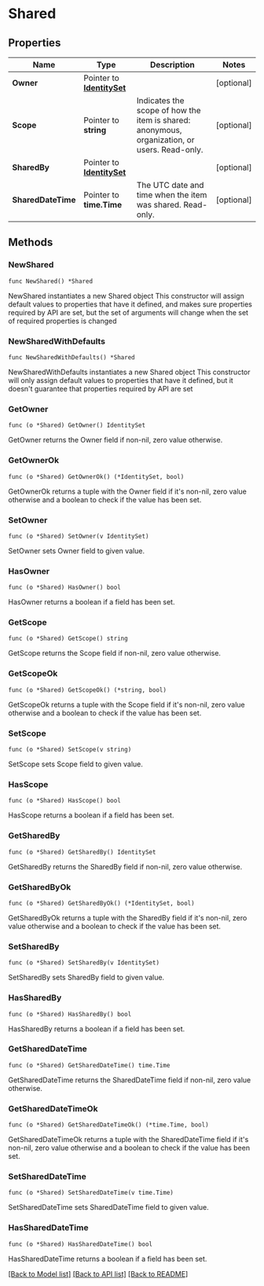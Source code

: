 # Shared

## Properties

Name | Type | Description | Notes
------------ | ------------- | ------------- | -------------
**Owner** | Pointer to [**IdentitySet**](IdentitySet.md) |  | [optional] 
**Scope** | Pointer to **string** | Indicates the scope of how the item is shared: anonymous, organization, or users. Read-only. | [optional] 
**SharedBy** | Pointer to [**IdentitySet**](IdentitySet.md) |  | [optional] 
**SharedDateTime** | Pointer to **time.Time** | The UTC date and time when the item was shared. Read-only. | [optional] 

## Methods

### NewShared

`func NewShared() *Shared`

NewShared instantiates a new Shared object
This constructor will assign default values to properties that have it defined,
and makes sure properties required by API are set, but the set of arguments
will change when the set of required properties is changed

### NewSharedWithDefaults

`func NewSharedWithDefaults() *Shared`

NewSharedWithDefaults instantiates a new Shared object
This constructor will only assign default values to properties that have it defined,
but it doesn't guarantee that properties required by API are set

### GetOwner

`func (o *Shared) GetOwner() IdentitySet`

GetOwner returns the Owner field if non-nil, zero value otherwise.

### GetOwnerOk

`func (o *Shared) GetOwnerOk() (*IdentitySet, bool)`

GetOwnerOk returns a tuple with the Owner field if it's non-nil, zero value otherwise
and a boolean to check if the value has been set.

### SetOwner

`func (o *Shared) SetOwner(v IdentitySet)`

SetOwner sets Owner field to given value.

### HasOwner

`func (o *Shared) HasOwner() bool`

HasOwner returns a boolean if a field has been set.

### GetScope

`func (o *Shared) GetScope() string`

GetScope returns the Scope field if non-nil, zero value otherwise.

### GetScopeOk

`func (o *Shared) GetScopeOk() (*string, bool)`

GetScopeOk returns a tuple with the Scope field if it's non-nil, zero value otherwise
and a boolean to check if the value has been set.

### SetScope

`func (o *Shared) SetScope(v string)`

SetScope sets Scope field to given value.

### HasScope

`func (o *Shared) HasScope() bool`

HasScope returns a boolean if a field has been set.

### GetSharedBy

`func (o *Shared) GetSharedBy() IdentitySet`

GetSharedBy returns the SharedBy field if non-nil, zero value otherwise.

### GetSharedByOk

`func (o *Shared) GetSharedByOk() (*IdentitySet, bool)`

GetSharedByOk returns a tuple with the SharedBy field if it's non-nil, zero value otherwise
and a boolean to check if the value has been set.

### SetSharedBy

`func (o *Shared) SetSharedBy(v IdentitySet)`

SetSharedBy sets SharedBy field to given value.

### HasSharedBy

`func (o *Shared) HasSharedBy() bool`

HasSharedBy returns a boolean if a field has been set.

### GetSharedDateTime

`func (o *Shared) GetSharedDateTime() time.Time`

GetSharedDateTime returns the SharedDateTime field if non-nil, zero value otherwise.

### GetSharedDateTimeOk

`func (o *Shared) GetSharedDateTimeOk() (*time.Time, bool)`

GetSharedDateTimeOk returns a tuple with the SharedDateTime field if it's non-nil, zero value otherwise
and a boolean to check if the value has been set.

### SetSharedDateTime

`func (o *Shared) SetSharedDateTime(v time.Time)`

SetSharedDateTime sets SharedDateTime field to given value.

### HasSharedDateTime

`func (o *Shared) HasSharedDateTime() bool`

HasSharedDateTime returns a boolean if a field has been set.


[[Back to Model list]](../README.md#documentation-for-models) [[Back to API list]](../README.md#documentation-for-api-endpoints) [[Back to README]](../README.md)


